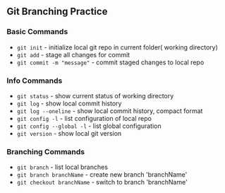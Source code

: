## Git Branching Practice

### Basic Commands
* `git init` - initialize local git repo in current folder( working directory)
* `git add` - stage all changes for commit
* `git commit -m "message"` - commit staged changes to local repo

### Info Commands
* `git status` - show current status of working directory
* `git log` - show local commit history
* `git log --oneline` - show local commit history, compact format
*  `git config -l` - list configuration of local repo
* `git config --global -l` - list global configuration
* `git version` - show local git version

### Branching Commands
* `git branch` - list local branches
* `git branch branchName` - create new branch 'branchName'
* `git checkout branchName` - switch to branch 'branchName'